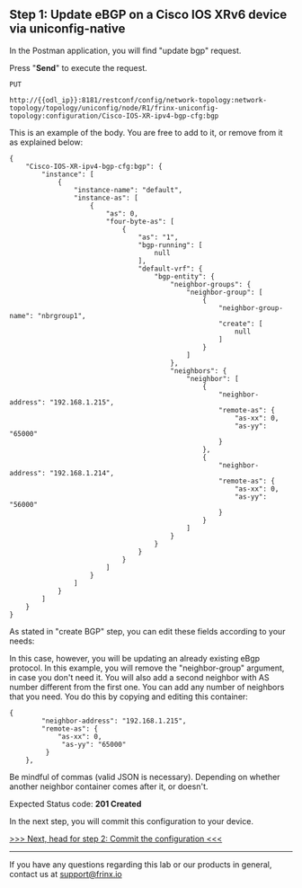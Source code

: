 ## Step 1: Update eBGP on a Cisco IOS XRv6 device via uniconfig-native

In the Postman application, you will find "update bgp" request.

Press "**Send**" to execute the request.

```
PUT

http://{{odl_ip}}:8181/restconf/config/network-topology:network-topology/topology/uniconfig/node/R1/frinx-uniconfig-topology:configuration/Cisco-IOS-XR-ipv4-bgp-cfg:bgp
```


This is an example of the body. You are free to add to it, or remove from it as explained below:

```
{
    "Cisco-IOS-XR-ipv4-bgp-cfg:bgp": {
        "instance": [
            {
                "instance-name": "default",
                "instance-as": [
                    {
                        "as": 0,
                        "four-byte-as": [
                            {
                                "as": "1",
                                "bgp-running": [
                                    null
                                ],
                                "default-vrf": {
                                    "bgp-entity": {
                                        "neighbor-groups": {
                                            "neighbor-group": [
                                                {
                                                    "neighbor-group-name": "nbrgroup1",
                                                    "create": [
                                                        null
                                                    ]
                                                }
                                            ]
                                        },
                                        "neighbors": {
                                            "neighbor": [
                                                {
                                                    "neighbor-address": "192.168.1.215",
                                                    "remote-as": {
                                                        "as-xx": 0,
                                                        "as-yy": "65000"
                                                    }
                                                },
                                                {
                                                    "neighbor-address": "192.168.1.214",
                                                    "remote-as": {
                                                        "as-xx": 0,
                                                        "as-yy": "56000"
                                                    }
                                                }
                                            ]
                                        }
                                    }
                                }
                            }
                        ]
                    }
                ]
            }
        ]
    }
}
```
As stated in "create BGP" step, you can edit these fields according to your needs:

In this case, however, you will be updating an already existing eBgp protocol. In this example, you will remove the "neighbor-group" argument, in case you don't need it. You will also add a second neighbor with AS number different from the first one. You can add any number of neighbors that you need. You do this by copying and editing this container:

```
{
        "neighbor-address": "192.168.1.215",
        "remote-as": {
            "as-xx": 0,
             "as-yy": "65000"
         }
    },
```

Be mindful of commas (valid JSON is necessary). Depending on whether another neighbor container comes after it, or doesn't.

Expected Status code: **201 Created**

In the next step, you will commit this configuration to your device.

[>>> Next, head for step 2: Commit the configuration <<<](8.md)

---
If you have any questions regarding this lab or our products in general, contact us at [support@frinx.io](mailto:support@frinx.io)